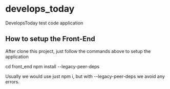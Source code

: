 # develops_today
DevelopsToday test code application

## How to setup the Front-End 
After clone this project, just follow the commands above to setup the application

cd front_end
npm install --legacy-peer-deps

Usually we would use just npm i, but with --legacy-peer-deps we avoid any errors.
